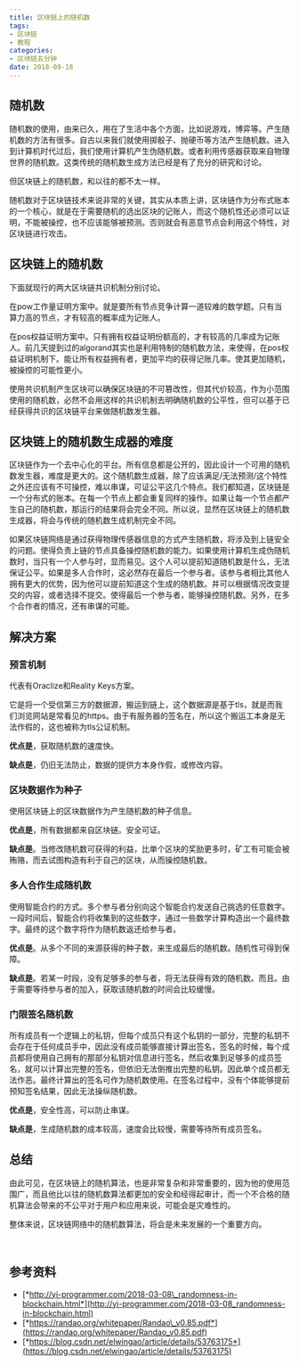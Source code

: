 ```yaml
---
title: 区块链上的随机数
tags:
- 区块链
- 教程
categories:
- 区块链五分钟
date: 2018-09-18
---
```


## 随机数

随机数的使用，由来已久，用在了生活中各个方面，比如说游戏，博弈等。产生随机数的方法有很多。自古以来我们就使用掷骰子、抛硬币等方法产生随机数。进入到计算机时代过后，我们使用计算机产生伪随机数。或者利用传感器获取来自物理世界的随机数。这类传统的随机数生成方法已经是有了充分的研究和讨论。

但区块链上的随机数，和以往的都不太一样。

随机数对于区块链技术来说非常的关键，其实从本质上讲，区块链作为分布式账本的一个核心，就是在于需要随机的选出区块的记账人，而这个随机性还必须可以证明，不能被操控，也不应该能够被预测。否则就会有恶意节点会利用这个特性，对区块链进行攻击。

## 区块链上的随机数

下面就现行的两大区块链共识机制分别讨论。

在pow工作量证明方案中。就是要所有节点竞争计算一道较难的数学题。只有当算力高的节点，才有较高的概率成为记账人。

在pos权益证明方案中。只有拥有权益证明份额高的，才有较高的几率成为记账人。前几天提到过的algorand其实也是利用特制的随机数方法，来使得，在pos权益证明机制下。能让所有权益拥有者，更加平均的获得记账几率。使其更加随机，被操控的可能性更小。

使用共识机制产生区块可以确保区块链的不可篡改性，但其代价较高，作为小范围使用的随机数，必然不会用这样的共识机制去明确随机数的公平性，但可以基于已经获得共识的区块链平台来做随机数发生器。

## 区块链上的随机数生成器的难度 

区块链作为一个去中心化的平台。所有信息都是公开的，因此设计一个可用的随机数发生器，难度是更大的。这个随机数生成器，除了应该满足/无法预测/这个特性之外还应该有不可操控，难以串谋，可证公平这几个特点。我们都知道，区块链是一个分布式的账本。在每一个节点上都会重复同样的操作。如果让每一个节点都产生自己的随机数，那运行的结果将会完全不同。所以说，显然在区块链上的随机数生成器，将会与传统的随机数生成机制完全不同。

如果区块链网络是通过获得物理传感器信息的方式产生随机数，将涉及到上链安全的问题。使得负责上链的节点具备操控随机数的能力。如果使用计算机生成伪随机数时，当只有一个人参与时，显而易见。这个人可以提前知道随机数是什么，无法保证公平。如果是多人合作时，这必然存在最后一个参与者。该参与者相比其他人拥有更大的优势，因为他可以提前知道这个生成的随机数。并可以根据情况改变提交的内容，或者选择不提交。使得最后一个参与者，能够操控随机数。另外，在多个合作者的情况，还有串谋的可能。

## 解决方案

### 预言机制

代表有Oraclize和Reality Keys方案。

它是将一个受信第三方的数据源，搬运到链上，这个数据源是基于tls，就是而我们浏览网站是常看见的https。由于有服务器的签名在，所以这个搬运工本身是无法作假的，这也被称为tls公证机制。

**优点是**，获取随机数的速度快。

**缺点是**，仍旧无法防止，数据的提供方本身作假，或修改内容。

### 区块数据作为种子

使用区块链上的区块数据作为产生随机数的种子信息。

**优点是**，所有数据都来自区块链。安全可证。

**缺点是**。当修改随机数可获得的利益，比单个区块的奖励更多时，矿工有可能会被贿赂，而去试图构造有利于自己的区块，从而操控随机数。

### 多人合作生成随机数

使用智能合约的方式。多个参与者分别向这个智能合约发送自己挑选的任意数字。一段时间后，智能合约将收集到的这些数字，通过一些数学计算构造出一个最终数字。最终的这个数字将作为随机数返还给参与者。

**优点是**。从多个不同的来源获得的种子数，来生成最后的随机数。随机性可得到保障。

**缺点是**。若某一时段，没有足够多的参与者，将无法获得有效的随机数。而且。由于需要等待参与者的加入，获取该随机数的时间会比较缓慢。

### 门限签名随机数

所有成员有一个逻辑上的私钥，但每个成员只有这个私钥的一部分，完整的私钥不会存在于任何成员手中，因此没有成员能够直接计算出签名，签名的时候，每个成员都将使用自己拥有的那部分私钥对信息进行签名，然后收集到足够多的成员签名，就可以计算出完整的签名，但依旧无法倒推出完整的私钥。因此单个成员都无法作恶。最终计算出的签名可作为随机数使用。在签名过程中，没有个体能够提前预知签名结果，因此无法操纵随机数。

**优点是**，安全性高，可以防止串谋。

**缺点是**，生成随机数的成本较高，速度会比较慢，需要等待所有成员签名。

## 总结 

由此可见，在区块链上的随机算法，也是非常复杂和非常重要的，因为他的使用范围广，而且他比以往的随机数算法都更加的安全和经得起审计，而一个不合格的随机算法会带来的不公平对于用户和应用来说，可能会是灾难性的。

整体来说，区块链网络中的随机数算法，将会是未来发展的一个重要方向。

 
## 参考资料

* [*http://yi-programmer.com/2018-03-08\_randomness-in-blockchain.html*](http://yi-programmer.com/2018-03-08_randomness-in-blockchain.html)
* [*https://randao.org/whitepaper/Randao\_v0.85.pdf*](https://randao.org/whitepaper/Randao_v0.85.pdf)
* [*https://blog.csdn.net/elwingao/article/details/53763175*](https://blog.csdn.net/elwingao/article/details/53763175)
